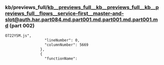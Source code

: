 ### kb/previews_full/kb__previews_full__kb__previews_full__kb__previews_full__flows__service-first__master-and-slot@auth.har.part084.md.part001.md.part001.md.part001.md (part 002)

```md
O722YSM.js",
                  "lineNumber": 0,
                  "columnNumber": 5669
                },
                {
                  "functionName":
```

```
